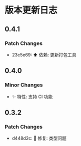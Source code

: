 # 版本更新日志

## 0.4.1

### Patch Changes

- 23c5e69: ⬆️ 依赖: 更新打包工具

## 0.4.0

### Minor Changes

- ✨ 特性: 支持 CI 功能

## 0.3.2

### Patch Changes

- d448d2c: 🔨 修复: 类型问题
